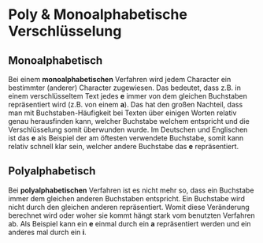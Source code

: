 # Poly & Monoalphabetische Verschlüsselung

## Monoalphabetisch

Bei einem **monoalphabetischen** Verfahren wird jedem Character ein bestimmter (anderer) Character zugewiesen. Das bedeutet, dass z.B. in einem verschlüsseltem Text jedes **e** immer von dem gleichen Buchstaben repräsentiert wird (z.B. von einem **a**). Das hat den großen Nachteil, dass man mit Buchstaben-Häufigkeit bei Texten über einigen Worten relativ genau herausfinden kann, welcher Buchstabe welchem entspricht und die Verschlüsselung somit überwunden wurde. Im Deutschen und Englischen ist das **e** als Beispiel der am öftesten verwendete Buchstabe, somit kann relativ schnell klar sein, welcher andere Buchstabe das **e** repräsentiert. 

## Polyalphabetisch

Bei **polyalphabetischen** Verfahren ist es nicht mehr so, dass ein Buchstabe immer dem gleichen  anderen Buchstaben entspricht. Ein Buchstabe wird nicht durch den gleichen anderen repräsentiert. Womit diese Veränderung berechnet wird oder woher sie kommt hängt stark vom benutzten Verfahren ab. Als Beispiel kann ein **e** einmal durch ein **a** repräsentiert werden und ein anderes mal durch ein **i**. 
